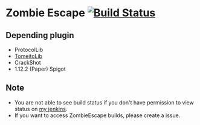 # Zombie Escape [![Build Status](https://ci.acrylicstyle.xyz/job/ZombieEscape/badge/icon)](https://ci.acrylicstyle.xyz/job/ZombieEscape/)

## Depending plugin
- ProtocolLib
- [TomeitoLib](https://ci.acrylicstyle.xyz/job/TomeitoLib/lastSuccessfulBuild/artifact/TomeitoLib.jar)
- CrackShot
- 1.12.2 (Paper) Spigot

## Note
 - You are not able to see build status if you don't have permission to view status on [my jenkins](https://ci.acrylicstyle.xyz/).
 - If you want to access ZombieEscape builds, please create a issue.